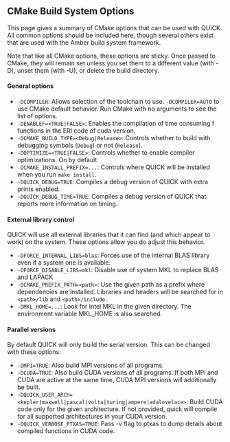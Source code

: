 ## CMake Build System Options

This page gives a summary of CMake options that can be used with QUICK.  All common options should be included here, though several others exist that are used with the Amber build system framework.

Note that like all CMake options, these options are sticky.  Once passed to CMake, they will remain set unless you set them to a different value (with -D), unset them (with -U), or delete the build directory.

#### General options
- `-DCOMPILER`: Allows selection of the toolchain to use.  `-DCOMPILER=AUTO` to use CMake default behavior.  Run CMake with no arguments to see the list of options.
- `-DENABLEF=<TRUE|FALSE>`: Enables the compilation of time consuming f functions in the ERI code of cuda version.
- `-DCMAKE_BUILD_TYPE=<Debug|Release>`: Controls whether to build with debugging symbols (`Debug`) or not (`Release`).
- `-DOPTIMIZE=<TRUE|FALSE>`: Controls whether to enable compiler optimizations.  On by default.
- `-DCMAKE_INSTALL_PREFIX=...`: Controls where QUICK will be installed when you run `make install`.
- `-DQUICK_DEBUG=TRUE`: Compiles a debug version of QUICK with extra prints enabled.
- `-DQUICK_DEBUG_TIME=TRUE`: Compiles a debug version of QUICK that reports more information on timing.

#### External library control
QUICK will use all external libraries that it can find (and which appear to work) on the system.
These options allow you do adjust this behavior.

- `-DFORCE_INTERNAL_LIBS=blas`: Forces use of the internal BLAS library even if a system one is available.
- `-DFORCE_DISABLE_LIBS=mkl`: Disable use of system MKL to replace BLAS and LAPACK 
- `-DCMAKE_PREFIX_PATH=<path>`: Use the given path as a prefix where dependencies are installed. Libraries and headers will be searched for in `<path>/lib` and `<path>/include`.
- `-DMKL_HOME=...`: Look for Intel MKL in the given directory.  The environment variable MKL_HOME is also searched.

#### Parallel versions
By default QUICK will only build the serial version.  This can be changed with these options:
- `-DMPI=TRUE`: Also build MPI versions of all programs.
- `-DCUDA=TRUE`: Also build CUDA versions of all programs.  If both MPI and CUDA are active at the same time, CUDA MPI versions will additionally be built.
- `-DQUICK_USER_ARCH=<kepler|maxwell|pascal|volta|turing|ampere|adalovelace>`: Build CUDA code only for the given architecture.  If not provided, quick will compile for all supported architectures in your CUDA version.
- `-DQUICK_VERBOSE_PTXAS=TRUE`: Pass -v flag to ptxas to dump details about compiled functions in CUDA code.
